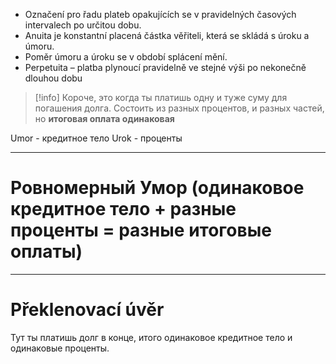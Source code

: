 - Označení pro řadu plateb opakujících se v pravidelných časových intervalech po určitou dobu.
- Anuita je konstantní placená částka věřiteli, která se skládá s úroku a úmoru.
- Poměr úmoru a úroku se v období splácení mění.
- Perpetuita – platba plynoucí pravidelně ve stejné výši po nekonečně dlouhou  dobu

>[!info]
>Короче, это когда ты платишь одну и туже суму для погашения долга. Состоить из разных процентов, и разных частей, но **итоговая оплата одинаковая**

Umor - кредитное тело
Urok - проценты

---
# Ровномерный Умор (одинаковое кредитное тело + разные проценты = разные итоговые оплаты)

---
# Překlenovací úvěr

Тут ты платишь долг в конце, итого одинаковое кредитное тело и одинаковые проценты. 